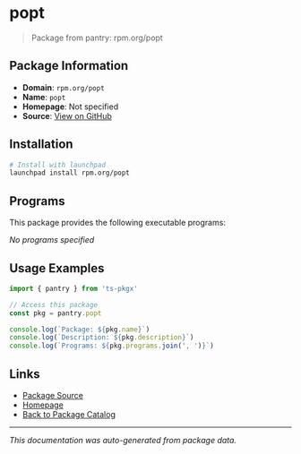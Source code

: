# popt

> Package from pantry: rpm.org/popt

## Package Information

- **Domain**: `rpm.org/popt`
- **Name**: `popt`
- **Homepage**: Not specified
- **Source**: [View on GitHub](https://github.com/pkgxdev/pantry/tree/main/projects/rpm.org/popt/package.yml)

## Installation

```bash
# Install with launchpad
launchpad install rpm.org/popt
```

## Programs

This package provides the following executable programs:

*No programs specified*

## Usage Examples

```typescript
import { pantry } from 'ts-pkgx'

// Access this package
const pkg = pantry.popt

console.log(`Package: ${pkg.name}`)
console.log(`Description: ${pkg.description}`)
console.log(`Programs: ${pkg.programs.join(', ')}`)
```

## Links

- [Package Source](https://github.com/pkgxdev/pantry/tree/main/projects/rpm.org/popt/package.yml)
- [Homepage](#)
- [Back to Package Catalog](../../../package-catalog.md)

---

*This documentation was auto-generated from package data.*
